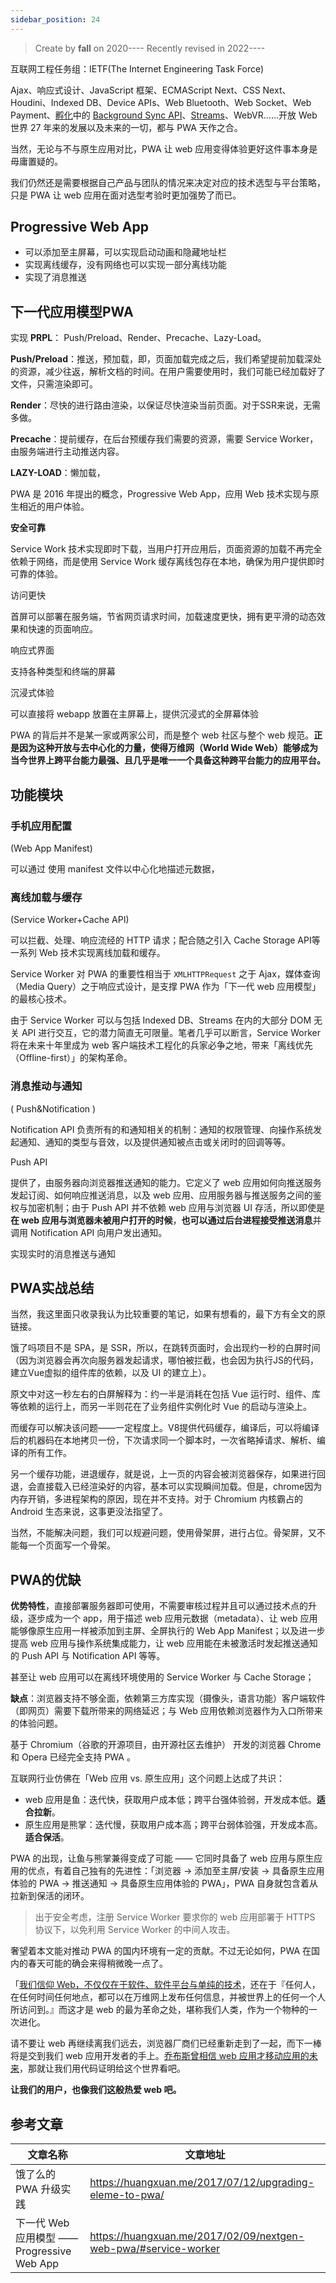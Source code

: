 ```yaml
---
sidebar_position: 24
---
```


> Create by **fall** on 2020----
> Recently revised in 2022----

互联网工程任务组：IETF(The Internet Engineering Task Force)

Ajax、响应式设计、JavaScript 框架、ECMAScript Next、CSS Next、Houdini、Indexed DB、Device APIs、Web Bluetooth、Web Socket、Web Payment、[孵化](https://wicg.github.io/BackgroundSync/spec/)中的 [Background Sync API](https://huangxuan.me/2017/02/09/nextgen-web-pwa/developers.google.com/web/updates/2015/12/background-sync)、[Streams](https://streams.spec.whatwg.org/)、WebVR……开放 Web 世界 27 年来的发展以及未来的一切，都与 PWA 天作之合。

当然，无论与不与原生应用对比，PWA 让 web 应用变得体验更好这件事本身是毋庸置疑的。

我们仍然还是需要根据自己产品与团队的情况来决定对应的技术选型与平台策略，只是 PWA 让 web 应用在面对选型考验时更加强势了而已。

## Progressive Web App

- 可以添加至主屏幕，可以实现启动动画和隐藏地址栏
- 实现离线缓存，没有网络也可以实现一部分离线功能
- 实现了消息推送

## 下一代应用模型PWA

实现 **PRPL**： Push/Preload、Render、Precache、Lazy-Load。

**Push/Preload**：推送，预加载，即，页面加载完成之后，我们希望提前加载深处的资源，减少往返，解析文档的时间。在用户需要使用时，我们可能已经加载好了文件，只需渲染即可。

**Render**：尽快的进行路由渲染，以保证尽快渲染当前页面。对于SSR来说，无需多做。

**Precache**：提前缓存，在后台预缓存我们需要的资源，需要 Service Worker，由服务端进行主动推送内容。

**LAZY-LOAD**：懒加载，

PWA 是 2016 年提出的概念，Progressive Web App，应用 Web 技术实现与原生相近的用户体验。

**安全可靠**

Service Work 技术实现即时下载，当用户打开应用后，页面资源的加载不再完全依赖于网络，而是使用 Service Work 缓存离线包存在本地，确保为用户提供即时可靠的体验。

访问更快

首屏可以部署在服务端，节省网页请求时间，加载速度更快，拥有更平滑的动态效果和快速的页面响应。

响应式界面

支持各种类型和终端的屏幕

沉浸式体验

可以直接将 webapp 放置在主屏幕上，提供沉浸式的全屏幕体验

PWA 的背后并不是某一家或两家公司，而是整个 web 社区与整个 web 规范。**正是因为这种开放与去中心化的力量，使得万维网（World Wide Web）能够成为当今世界上跨平台能力最强、且几乎是唯一一个具备这种跨平台能力的应用平台。**

## 功能模块

### 手机应用配置

(Web App Manifest)

可以通过 使用 manifest 文件以中心化地描述元数据，

### 离线加载与缓存

(Service Worker+Cache API)

可以拦截、处理、响应流经的 HTTP 请求；配合随之引入 Cache Storage API等一系列 Web 技术实现离线加载和缓存。

Service Worker 对 PWA 的重要性相当于 `XMLHTTPRequest` 之于 Ajax，媒体查询（Media Query）之于响应式设计，是支撑 PWA 作为「下一代 web 应用模型」的最核心技术。

由于 Service Worker 可以与包括 Indexed DB、Streams 在内的大部分 DOM 无关 API  进行交互，它的潜力简直无可限量。笔者几乎可以断言，Service Worker 将在未来十年里成为 web  客户端技术工程化的兵家必争之地，带来「离线优先（Offline-first）」的架构革命。

### 消息推动与通知

( Push&Notification )

Notification API 负责所有的和通知相关的机制：通知的权限管理、向操作系统发起通知、通知的类型与音效，以及提供通知被点击或关闭时的回调等等。

Push API

提供了，由服务器向浏览器推送通知的能力。它定义了 web 应用如何向推送服务发起订阅、如何响应推送消息，以及 web 应用、应用服务器与推送服务之间的鉴权与加密机制；由于 Push  API 并不依赖 web 应用与浏览器 UI 存活，所以即使是**在 web 应用与浏览器未被用户打开的时候**，**也可以通过后台进程接受推送消息**并调用  Notification API 向用户发出通知。

实现实时的消息推送与通知

## PWA实战总结

当然，我这里面只收录我认为比较重要的笔记，如果有想看的，最下方有全文的原链接。

饿了吗项目不是 SPA，是 SSR，所以，在跳转页面时，会出现约一秒的白屏时间（因为浏览器会再次向服务器发起请求，哪怕被拦截，也会因为执行JS的代码，建立Vue虚拟的组件库的依赖，以及 UI 的建立上）。

原文中对这一秒左右的白屏解释为：约一半是消耗在包括 Vue 运行时、组件、库等依赖的运行上，而另一半则花在了业务组件实例化时 Vue 的启动与渲染上。

而缓存可以解决该问题——一定程度上。V8提供代码缓存，编译后，可以将编译后的机器码在本地拷贝一份，下次请求同一个脚本时，一次省略掉请求、解析、编译的所有工作。

另一个缓存功能，进退缓存，就是说，上一页的内容会被浏览器保存，如果进行回退，会直接载入已经渲染好的内容，基本可以实现瞬间加载。但是，chrome因为内存开销，多进程架构的原因，现在并不支持。对于 Chromium 内核霸占的 Android 生态来说，这事更没法指望了。

当然，不能解决问题，我们可以规避问题，使用骨架屏，进行占位。骨架屏，又不能每一个页面写一个骨架。

## PWA的优缺

**优势特性**，直接部署服务器即可使用，不需要审核过程并且可以通过技术点的升级，逐步成为一个 app，用于描述 web 应用元数据（metadata）、让 web 应用能够像原生应用一样被添加到主屏、全屏执行的 Web App  Manifest；以及进一步提高 web 应用与操作系统集成能力，让 web 应用能在未被激活时发起推送通知的 Push API 与  Notification API 等等。

甚至让 web 应用可以在离线环境使用的 Service Worker 与 Cache Storage；

**缺点**：浏览器支持不够全面，依赖第三方库实现（摄像头，语言功能）客户端软件（即网页）需要下载所带来的网络延迟；与 Web 应用依赖浏览器作为入口所带来的体验问题。

基于 Chromium（谷歌的开源项目，由开源社区去维护） 开发的浏览器 Chrome 和 Opera 已经完全支持 PWA 。

互联网行业仿佛在「Web 应用 vs. 原生应用」这个问题上达成了共识：

- web 应用是鱼：迭代快，获取用户成本低；跨平台强体验弱，开发成本低。**适合拉新**。
- 原生应用是熊掌：迭代慢，获取用户成本高；跨平台弱体验强，开发成本高。**适合保活**。

PWA 的出现，让鱼与熊掌兼得变成了可能 —— 它同时具备了 web 应用与原生应用的优点，有着自己独有的先进性：「浏览器 ->  添加至主屏/安装 -> 具备原生应用体验的 PWA -> 推送通知 -> 具备原生应用体验的 PWA」，PWA  自身就包含着从拉新到保活的闭环。

> 出于安全考虑，注册 Service Worker 要求你的 web 应用部署于 HTTPS 协议下，以免利用 Service Worker 的中间人攻击。

奢望着本文能对推动 PWA 的国内环境有一定的贡献。不过无论如何，PWA 在国内的春天可能的确会来得稍微晚一点了。

「[我们信仰 Web，不仅仅在于软件、软件平台与单纯的技术](https://huangxuan.me/pwa-qcon2016/#/99)，还在于『任何人，在任何时间任何地点，都可以在万维网上发布任何信息，并被世界上的任何一个人所访问到。』而这才是 web 的最为革命之处，堪称我们人类，作为一个物种的一次进化。

请不要让 web 再继续离我们远去，浏览器厂商们已经重新走到了一起，而下一棒将是交到我们 web 应用开发者的手上。[乔布斯曾相信 web 应用才移动应用的未来](https://huangxuan.me/2017/02/09/nextgen-web-pwa/youtu.be/y1B2c3ZD9fk?t=1h14m48s)，那就让我们用代码证明给这个世界看吧。

**让我们的用户，也像我们这般热爱 web 吧。**

## 参考文章

| 文章名称                                   | 文章地址                                                     |
| ------------------------------------------ | ------------------------------------------------------------ |
| 饿了么的 PWA 升级实践                      | https://huangxuan.me/2017/07/12/upgrading-eleme-to-pwa/      |
| 下一代 Web 应用模型 —— Progressive Web App | https://huangxuan.me/2017/02/09/nextgen-web-pwa/#service-worker |